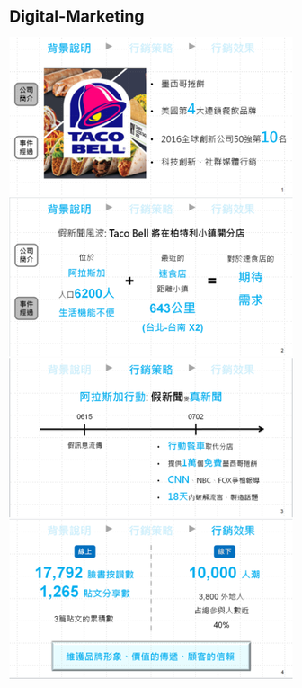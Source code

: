 # Digital-Marketing

<img src="https://github.com/ShangWeiKuo/Digital-Marketing/blob/master/%E5%85%AC%E5%8F%B8%E7%B0%A1%E4%BB%8B.png" width="700" style="border:10px gray;">
<img src="https://github.com/ShangWeiKuo/Digital-Marketing/blob/master/%E4%BA%8B%E4%BB%B6%E7%B6%93%E9%81%8E.png" width="700">
<img src="https://github.com/ShangWeiKuo/Digital-Marketing/blob/master/%E8%A1%8C%E9%8A%B7%E7%AD%96%E7%95%A5.png" width="700">
<img src="https://github.com/ShangWeiKuo/Digital-Marketing/blob/master/%E6%88%90%E6%95%88%E5%88%86%E6%9E%90.png" width="700">
